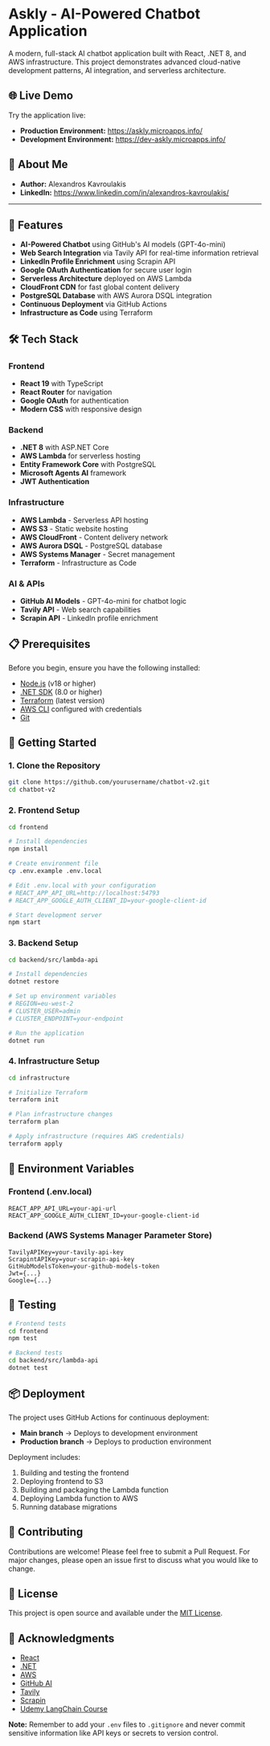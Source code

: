 # Askly - AI-Powered Chatbot Application

A modern, full-stack AI chatbot application built with React, .NET 8, and AWS infrastructure. This project demonstrates advanced cloud-native development patterns, AI integration, and serverless architecture.

## 🌐 Live Demo

Try the application live:

- **Production Environment:** https://askly.microapps.info/
- **Development Environment:** https://dev-askly.microapps.info/

## 🔗 About Me

- **Author:** Alexandros Kavroulakis
- **LinkedIn:** https://www.linkedin.com/in/alexandros-kavroulakis/

---

## 🚀 Features

- **AI-Powered Chatbot** using GitHub's AI models (GPT-4o-mini)
- **Web Search Integration** via Tavily API for real-time information retrieval
- **LinkedIn Profile Enrichment** using Scrapin API
- **Google OAuth Authentication** for secure user login
- **Serverless Architecture** deployed on AWS Lambda
- **CloudFront CDN** for fast global content delivery
- **PostgreSQL Database** with AWS Aurora DSQL integration
- **Continuous Deployment** via GitHub Actions
- **Infrastructure as Code** using Terraform

## 🛠️ Tech Stack

### Frontend

- **React 19** with TypeScript
- **React Router** for navigation
- **Google OAuth** for authentication
- **Modern CSS** with responsive design

### Backend

- **.NET 8** with ASP.NET Core
- **AWS Lambda** for serverless hosting
- **Entity Framework Core** with PostgreSQL
- **Microsoft Agents AI** framework
- **JWT Authentication**

### Infrastructure

- **AWS Lambda** - Serverless API hosting
- **AWS S3** - Static website hosting
- **AWS CloudFront** - Content delivery network
- **AWS Aurora DSQL** - PostgreSQL database
- **AWS Systems Manager** - Secret management
- **Terraform** - Infrastructure as Code

### AI & APIs

- **GitHub AI Models** - GPT-4o-mini for chatbot logic
- **Tavily API** - Web search capabilities
- **Scrapin API** - LinkedIn profile enrichment

## 📋 Prerequisites

Before you begin, ensure you have the following installed:

- [Node.js](https://nodejs.org/) (v18 or higher)
- [.NET SDK](https://dotnet.microsoft.com/) (8.0 or higher)
- [Terraform](https://www.terraform.io/) (latest version)
- [AWS CLI](https://aws.amazon.com/cli/) configured with credentials
- [Git](https://git-scm.com/)

## 🚀 Getting Started

### 1. Clone the Repository

```bash
git clone https://github.com/yourusername/chatbot-v2.git
cd chatbot-v2
```

### 2. Frontend Setup

```bash
cd frontend

# Install dependencies
npm install

# Create environment file
cp .env.example .env.local

# Edit .env.local with your configuration
# REACT_APP_API_URL=http://localhost:54793
# REACT_APP_GOOGLE_AUTH_CLIENT_ID=your-google-client-id

# Start development server
npm start
```

### 3. Backend Setup

```bash
cd backend/src/lambda-api

# Install dependencies
dotnet restore

# Set up environment variables
# REGION=eu-west-2
# CLUSTER_USER=admin
# CLUSTER_ENDPOINT=your-endpoint

# Run the application
dotnet run
```

### 4. Infrastructure Setup

```bash
cd infrastructure

# Initialize Terraform
terraform init

# Plan infrastructure changes
terraform plan

# Apply infrastructure (requires AWS credentials)
terraform apply
```

## 🔐 Environment Variables

### Frontend (.env.local)

```
REACT_APP_API_URL=your-api-url
REACT_APP_GOOGLE_AUTH_CLIENT_ID=your-google-client-id
```

### Backend (AWS Systems Manager Parameter Store)

```
TavilyAPIKey=your-tavily-api-key
ScrapintAPIKey=your-scrapin-api-key
GitHubModelsToken=your-github-models-token
Jwt={...}
Google={...}
```

## 🧪 Testing

```bash
# Frontend tests
cd frontend
npm test

# Backend tests
cd backend/src/lambda-api
dotnet test
```

## 📦 Deployment

The project uses GitHub Actions for continuous deployment:

- **Main branch** → Deploys to development environment
- **Production branch** → Deploys to production environment

Deployment includes:

1. Building and testing the frontend
2. Deploying frontend to S3
3. Building and packaging the Lambda function
4. Deploying Lambda function to AWS
5. Running database migrations

## 🤝 Contributing

Contributions are welcome! Please feel free to submit a Pull Request. For major changes, please open an issue first to discuss what you would like to change.

## 📄 License

This project is open source and available under the [MIT License](LICENSE).

## 🙏 Acknowledgments

- [React](https://reactjs.org/)
- [.NET](https://dotnet.microsoft.com/)
- [AWS](https://aws.amazon.com/)
- [GitHub AI](https://github.com/features/ai)
- [Tavily](https://tavily.com/)
- [Scrapin](https://scrapin.io/)
- [Udemy LangChain Course](https://www.udemy.com/course/langchain/learn/lecture/44651779#overview)

**Note:** Remember to add your `.env` files to `.gitignore` and never commit sensitive information like API keys or secrets to version control.
